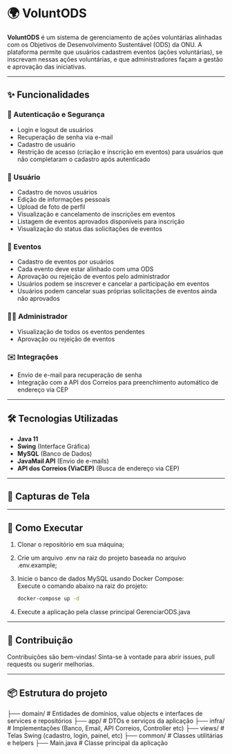 # 🌍 VoluntODS

**VoluntODS** é um sistema de gerenciamento de ações voluntárias alinhadas com os Objetivos de Desenvolvimento Sustentável (ODS) da ONU. A plataforma permite que usuários cadastrem eventos (ações voluntárias), se inscrevam nessas ações voluntárias, e que administradores façam a gestão e aprovação das iniciativas.

---

## ✨ Funcionalidades

### 🔐 Autenticação e Segurança
- Login e logout de usuários
- Recuperação de senha via e-mail
- Cadastro de usuário
- Restrição de acesso (criação e inscrição em eventos) para usuários que não completaram o cadastro após autenticado

### 👤 Usuário
- Cadastro de novos usuários
- Edição de informações pessoais
- Upload de foto de perfil
- Visualização e cancelamento de inscrições em eventos
- Listagem de eventos aprovados disponíveis para inscrição
- Visualização do status das solicitações de eventos

### 📅 Eventos
- Cadastro de eventos por usuários
- Cada evento deve estar alinhado com uma ODS
- Aprovação ou rejeição de eventos pelo administrador
- Usuários podem se inscrever e cancelar a participação em eventos
- Usuários podem cancelar suas próprias solicitações de eventos ainda não aprovados

### 🧑‍💼 Administrador
- Visualização de todos os eventos pendentes
- Aprovação ou rejeição de eventos

### ✉️ Integrações
- Envio de e-mail para recuperação de senha
- Integração com a API dos Correios para preenchimento automático de endereço via CEP

---

## 🛠️ Tecnologias Utilizadas

- **Java 11**
- **Swing** (Interface Gráfica)
- **MySQL** (Banco de Dados)
- **JavaMail API** (Envio de e-mails)
- **API dos Correios (ViaCEP)** (Busca de endereço via CEP)

---

## 📸 Capturas de Tela

> 

---

## 🧪 Como Executar

1. Clonar o repositório em sua máquina;
2. Crie um arquivo .env na raiz do projeto baseada no arquivo .env.example;
3. Inicie o banco de dados MySQL usando Docker Compose:  
   Execute o comando abaixo na raiz do projeto:

   ```bash
   docker-compose up -d
4. Execute a aplicação pela classe principal GerenciarODS.java

---

## 🤝 Contribuição

Contribuições são bem-vindas! Sinta-se à vontade para abrir issues, pull requests ou sugerir melhorias.

---

## 📦 Estrutura do projeto
├── domain/ # Entidades de domínios, value objects e interfaces de services e repositórios
├── app/ # DTOs e serviços da aplicação
├── infra/ # Implementações (Banco, Email, API Correios, Controller etc)
├── views/ # Telas Swing (cadastro, login, painel, etc)
├── common/ # Classes utilitárias e helpers
├── Main.java # Classe principal da aplicação
